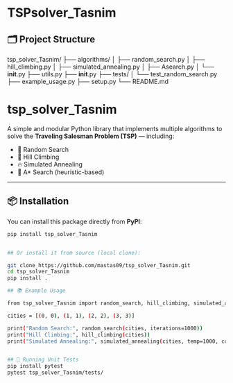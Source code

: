 # TSPsolver_Tasnim

## 🗂️ Project Structure
tsp_solver_Tasnim/
├── algorithms/
│   ├── random_search.py
│   ├── hill_climbing.py
│   ├── simulated_annealing.py
│   ├── Asearch.py
│   └── __init__.py
├── utils.py
├── __init__.py
├── tests/
│   └── test_random_search.py
├── example_usage.py
├── setup.py
└── README.md

# tsp_solver_Tasnim

A simple and modular Python library that implements multiple algorithms to solve the **Traveling Salesman Problem (TSP)** — including:

- 🔁 Random Search
- 🧗 Hill Climbing
- 🔥 Simulated Annealing
- 🌟 A* Search (heuristic-based)

---

## 📦 Installation

You can install this package directly from **PyPI**:

```bash
pip install tsp_solver_Tasnim


## Or install it from source (local clone):

git clone https://github.com/mastas09/tsp_solver_Tasnim.git
cd tsp_solver_Tasnim
pip install .

## 📚 Example Usage

from tsp_solver_Tasnim import random_search, hill_climbing, simulated_annealing

cities = [(0, 0), (1, 1), (2, 2), (3, 3)]

print("Random Search:", random_search(cities, iterations=1000))
print("Hill Climbing:", hill_climbing(cities))
print("Simulated Annealing:", simulated_annealing(cities, temp=1000, cooling_rate=0.995))


## 🧪 Running Unit Tests
pip install pytest
pytest tsp_solver_Tasnim/tests/




